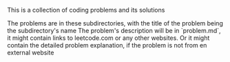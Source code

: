 This is a collection of coding problems and its solutions

<p>
The problems are in these subdirectories, with the title of the problem being the subdirectory's name
The problem's description will be in `problem.md`, it might contain links to leetcode.com or any other websites. Or it might contain the detailed problem explanation, if the problem is not from en external website
</p>
